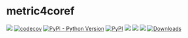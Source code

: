 # metric4coref
![](https://github.com/LowinLi/metric4coref/actions/workflows/python-package.yml/badge.svg)
[![codecov](https://codecov.io/gh/LowinLi/metric4coref/branch/main/graph/badge.svg?token=LPM96OTSLY)](https://codecov.io/gh/LowinLi/metric4coref)
[![PyPI - Python Version](https://img.shields.io/pypi/pyversions/metric4coref.svg)](https://pypi.org/project/metric4coref/)
[![PyPI](https://img.shields.io/pypi/v/metric4coref.svg)](https://pypi.org/project/metric4coref/)
![](https://img.shields.io/badge/language-python-green)
![](https://img.shields.io/badge/style-black-black)
![](https://img.shields.io/badge/license-MIT-orange)
[![Downloads](https://pepy.tech/badge/metric4coref)](https://pepy.tech/project/metric4coref)